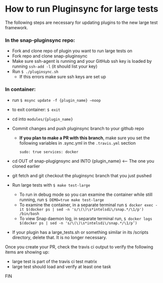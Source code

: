 # How to run Pluginsync for large tests
The following steps are necessary for updating plugins to the new large test framework. 

### In the snap-pluginsync repo:
- Fork and clone repo of plugin you want to run large tests on
- Fork repo and clone snap-pluginsync
- Make sure ssh-agent is running and your GitHub ssh key is loaded by running `ssh-add -l` (it should list your key)
- Run `$ ./pluginsync.sh`
  - If this errors make sure ssh keys are set up
  
### In container:
- run `$ msync update -f {plugin_name} —noop`
- to exit container: `$ exit`
- cd into `modules/{plugin_name}`
- Commit changes and push pluginsync branch to your github repo
  - **If you plan to make a PR with this branch**, make sure you set the following variables in .sync.yml in the `.travis.yml` section
      
      `sudo: true
      services:
        docker`

- cd OUT of snap-plugignsync and INTO {plugin_name} <— The one you cloned earlier
- git fetch and git checkout the pluginsync branch that you just pushed 
- Run large tests with `$ make test-large`
  - To run in debug mode so you can examine the container while still running,
    run `$ DEMO=true make test-large`
  - To examine the container, in a separate terminal run 
    `$ docker exec -it $(docker ps | sed -n 's/\(\)\s*intelsdi\/snap.*/\1/p') /bin/bash`
  - To view Snap daemon log, in separate terminal run,
    `$ docker logs $(docker ps | sed -n 's/\(\)\s*intelsdi\/snap.*/\1/p’)`

- If your plugin has a large_tests.sh or something similar in its /scripts directory, delete that. It is no longer necessary. 

Once you create your PR, check the travis ci output to verify the following items are showing up:
- large test is part of the travis ci test matrix
- large test should load and verify at least one task

FIN

